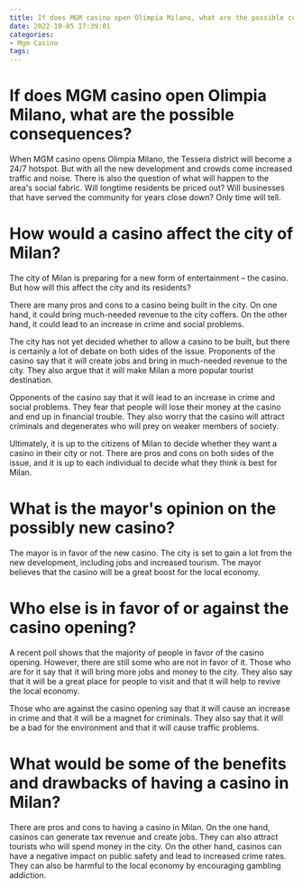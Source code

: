 ```yaml
---
title: If does MGM casino open Olimpia Milano, what are the possible consequences
date: 2022-10-05 17:39:01
categories:
- Mgm Casino
tags:
---
```



# If does MGM casino open Olimpia Milano, what are the possible consequences?

When MGM casino opens Olimpia Milano, the Tessera district will become a 24/7 hotspot. But with all the new development and crowds come increased traffic and noise. There is also the question of what will happen to the area's social fabric. Will longtime residents be priced out? Will businesses that have served the community for years close down? Only time will tell.

# How would a casino affect the city of Milan?

The city of Milan is preparing for a new form of entertainment – the casino. But how will this affect the city and its residents?

There are many pros and cons to a casino being built in the city. On one hand, it could bring much-needed revenue to the city coffers. On the other hand, it could lead to an increase in crime and social problems.

The city has not yet decided whether to allow a casino to be built, but there is certainly a lot of debate on both sides of the issue. Proponents of the casino say that it will create jobs and bring in much-needed revenue to the city. They also argue that it will make Milan a more popular tourist destination.

Opponents of the casino say that it will lead to an increase in crime and social problems. They fear that people will lose their money at the casino and end up in financial trouble. They also worry that the casino will attract criminals and degenerates who will prey on weaker members of society.

Ultimately, it is up to the citizens of Milan to decide whether they want a casino in their city or not. There are pros and cons on both sides of the issue, and it is up to each individual to decide what they think is best for Milan.

# What is the mayor's opinion on the possibly new casino?

The mayor is in favor of the new casino. The city is set to gain a lot from the new development, including jobs and increased tourism. The mayor believes that the casino will be a great boost for the local economy.

# Who else is in favor of or against the casino opening?

A recent poll shows that the majority of people in favor of the casino opening. 
However, there are still some who are not in favor of it. Those who are for it say that it will bring more jobs and money to the city. They also say that it will be a great place for people to visit and that it will help to revive the local economy.

Those who are against the casino opening say that it will cause an increase in crime and that it will be a magnet for criminals. They also say that it will be a bad for the environment and that it will cause traffic problems.

# What would be some of the benefits and drawbacks of having a casino in Milan?

There are pros and cons to having a casino in Milan. On the one hand, casinos can generate tax revenue and create jobs. They can also attract tourists who will spend money in the city. On the other hand, casinos can have a negative impact on public safety and lead to increased crime rates. They can also be harmful to the local economy by encouraging gambling addiction.